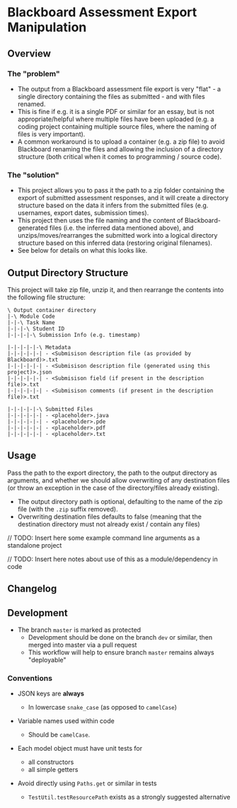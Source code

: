 # Blackboard Assessment Export Manipulation

## Overview
### The "problem"
- The output from a Blackboard assessment file export is very "flat" - a single directory containing the files as submitted - and with files renamed.
- This is fine if e.g. it is a single PDF or similar for an essay, but is not appropriate/helpful where multiple files have been uploaded (e.g. a coding project containing multiple source files, where the naming of files is very important).
- A common workaround is to upload a container (e.g. a zip file) to avoid Blackboard renaming the files and allowing the inclusion of a directory structure (both critical when it comes to programming / source code).

### The "solution"
- This project allows you to pass it the path to a zip folder containing the export of submitted assessment responses, and it will create a directory structure based on the data it infers from the submitted files (e.g. usernames, export dates, submission times).
- This project then uses the file naming and the content of Blackboard-generated files (i.e. the inferred data mentioned above), and unzips/moves/rearranges the submitted work into a logical directory structure based on this inferred data (restoring original filenames). 
- See below for details on what this looks like. 


## Output Directory Structure
This project will take zip file, unzip it, and then rearrange the contents into the following file structure: 
 
```
\ Output container directory
|-\ Module Code
|-|-\ Task Name
|-|-|-\ Student ID
|-|-|-|-\ Submission Info (e.g. timestamp)

|-|-|-|-|-\ Metadata
|-|-|-|-|-| - <Submisison description file (as provided by Blackboard)>.txt
|-|-|-|-|-| - <Submisison description file (generated using this project)>.json
|-|-|-|-|-| - <Submisison field (if present in the description file)>.txt
|-|-|-|-|-| - <Submisison comments (if present in the description file)>.txt

|-|-|-|-|-\ Submitted Files
|-|-|-|-|-| - <placeholder>.java
|-|-|-|-|-| - <placeholder>.pde
|-|-|-|-|-| - <placeholder>.pdf
|-|-|-|-|-| - <placeholder>.txt

```
 
## Usage
Pass the path to the export directory, the path to the output directory as arguments, and whether we should allow overwriting of any destination files (or throw an exception in the case of the directory/files already existing).

- The output directory path is optional, defaulting to the name of the zip file (with the `.zip` suffix removed).
- Overwriting destination files defaults to false (meaning that the destination directory must not already exist / contain any files)


// TODO: Insert here some example command line arguments as a standalone project

// TODO: Insert here notes about use of this as a module/dependency in code


## Changelog



## Development

- The branch `master` is marked as protected
    - Development should be done on the branch `dev` or similar, then merged into master via a pull request
    - This workflow will help to ensure branch `master` remains always "deployable"    
 

### Conventions

- JSON keys are **always** 
    - In lowercase `snake_case` (as opposed to `camelCase`)
   
- Variable names used within code 
    - Should be `camelCase`.
   
- Each model object must have unit tests for 
    - all constructors 
    - all simple getters 

- Avoid directly using `Paths.get` or similar in tests
    - `TestUtil.testResourcePath` exists as a strongly suggested alternative


